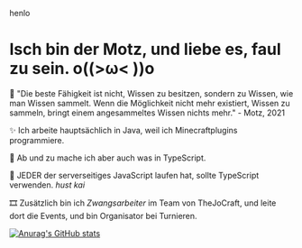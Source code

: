 henlo

# Isch bin der Motz, und liebe es, faul zu sein. o((>ω< ))o

🧠 "Die beste Fähigkeit ist nicht, Wissen zu besitzen, sondern zu Wissen, wie man Wissen sammelt. Wenn die Möglichkeit nicht mehr existiert, Wissen zu sammeln, bringt einem angesammeltes Wissen nichts mehr." - Motz, 2021

✨ Ich arbeite hauptsächlich in Java, weil ich Minecraftplugins programmiere.

🎈 Ab und zu mache ich aber auch was in TypeScript. 

💎 JEDER der serverseitiges JavaScript laufen hat, sollte TypeScript verwenden. *hust kai*

🎞 Zusätzlich bin ich *Zwangsarbeiter* im Team von TheJoCraft, und leite dort die Events, und bin Organisator bei Turnieren.

[![Anurag's GitHub stats](https://github-readme-stats.vercel.app/api?username=motz0815)](https://github.com/anuraghazra/github-readme-stats)
